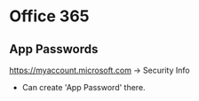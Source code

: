 # Office 365

## App Passwords

https://myaccount.microsoft.com -> Security Info

- Can create 'App Password' there.
